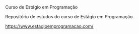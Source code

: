 Curso de Estágio em Programação

Repositório de estudos do curso de Estágio em Programação.

https://www.estagioemprogramacao.com/
